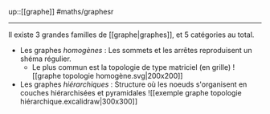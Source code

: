 up::[[graphe]]
#maths/graphesr

----
Il existe 3 grandes familles de [[graphe|graphes]], et 5 catégories au total.

 - Les graphes _homogènes_ : Les sommets et les arrêtes reproduisent un shéma régulier.
     - Le plus commun est la topologie de type matriciel (en grille) ![[graphe topologie homogène.svg|200x200]]  
 - Les graphes _hiérarchiques_ : Structure où les noeuds s'organisent en couches hiérarchisées et pyramidales ![[exemple graphe topologie hiérarchique.excalidraw|300x300]] 


